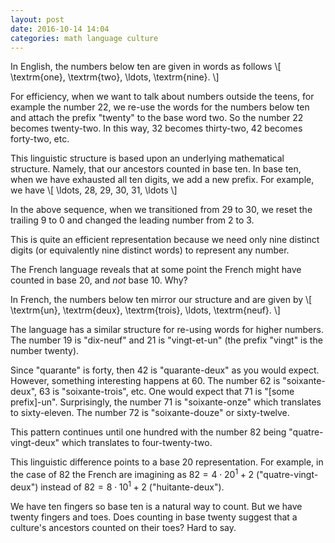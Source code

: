 ```yaml
---
layout: post
date: 2016-10-14 14:04
categories: math language culture
---
```


In English, the numbers below ten are given in words as follows
\\[
\textrm{one}, \textrm{two}, \ldots, \textrm{nine}.
\\]

For efficiency, when we want to talk about numbers outside the teens, for example the number 22, we re-use the words for the numbers below ten and attach the prefix "twenty" to the base word two. So the number 22 becomes twenty-two. In this way, 32 becomes thirty-two, 42 becomes forty-two, etc.

This linguistic structure is based upon an underlying mathematical structure. Namely, that our ancestors counted in base ten. In base ten, when we have exhausted all ten digits, we add a new prefix. For example, we have
\\[
\ldots, 28, 29, 30, 31, \ldots
\\]

In the above sequence, when we transitioned from 29 to 30, we reset the trailing 9 to 0 and changed the leading number from 2 to 3.

This is quite an efficient representation because we need only nine distinct digits (or equivalently nine distinct words) to represent any number. 

The French language reveals that at some point the French might have counted in base 20, and *not* base 10. Why?

In French, the numbers below ten mirror our structure and are given by
\\[
\textrm{un}, \textrm{deux}, \textrm{trois}, \ldots, \textrm{neuf}.
\\]

The language has a similar structure for re-using words for higher numbers. The number 19 is "dix-neuf" and 21 is "vingt-et-un" (the prefix "vingt" is the number twenty).

Since "quarante" is forty, then 42 is "quarante-deux" as you would expect. However, something interesting happens at 60. The number 62 is "soixante-deux", 63 is "soixante-trois", etc. One would expect that 71 is "[some prefix]-un". Surprisingly, the number 71 is "soixante-onze" which translates to sixty-eleven. The number 72 is "soixante-douze" or sixty-twelve.  

This pattern continues until one hundred with the number 82 being "quatre-vingt-deux" which translates to four-twenty-two. 

This linguistic difference points to a base 20 representation. For example, in the case of 82 the French are imagining as $82 = 4 \cdot 20^1 + 2$ ("quatre-vingt-deux") instead of $82 = 8 \cdot 10^1 + 2$ ("huitante-deux").

We have ten fingers so base ten is a natural way to count. But we have twenty fingers and toes. Does counting in base twenty suggest that a culture's ancestors counted on their toes? Hard to say.

